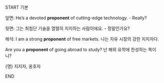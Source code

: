 START
기본

앞면:
He’s a devoted **proponent** of cutting-edge technology. - Really?

뒷면:
그는 최첨단 기술을 열렬히 지지하는 사람이에요. - 정말인가요?

해석:
I am a strong **proponent** of free markets. 
나는 자유 시장의 강한 지지자다.

Are you a **proponent** of going abroad to study? 
넌 해외 유학에 찬성하는 쪽이니?

{명} 지지자, 옹호자
<!--ID: 1743588155599-->
END